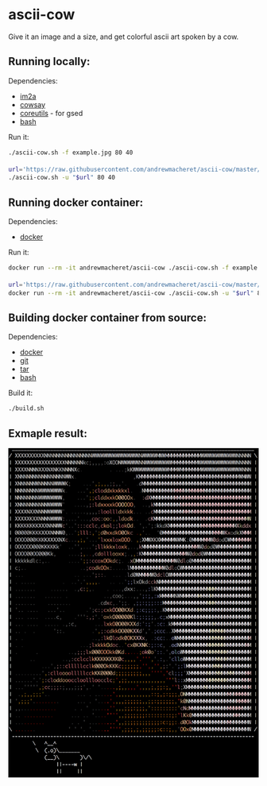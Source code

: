 # ascii-cow

Give it an image and a size, and get colorful ascii art spoken by a cow.

## Running locally:

Dependencies:

  * [im2a](https://github.com/tzvetkoff/im2a)
  * [cowsay](https://en.wikipedia.org/wiki/Cowsay)
  * [coreutils](https://www.gnu.org/software/coreutils/coreutils.html) - for gsed
  * [bash](https://www.gnu.org/software/bash/)

Run it:

  ```bash
  ./ascii-cow.sh -f example.jpg 80 40
  
  url='https://raw.githubusercontent.com/andrewmacheret/ascii-cow/master/example.jpg'
  ./ascii-cow.sh -u "$url" 80 40
  ```

## Running docker container:

Dependencies:

  * [docker](https://www.docker.com/products/overview)

Run it:

  ```bash
  docker run --rm -it andrewmacheret/ascii-cow ./ascii-cow.sh -f example.jpg 80 40
  
  url='https://raw.githubusercontent.com/andrewmacheret/ascii-cow/master/example.jpg'
  docker run --rm -it andrewmacheret/ascii-cow ./ascii-cow.sh -u "$url" 80 40
  ```

## Building docker container from source:

Dependencies:

  * [docker](https://www.docker.com/products/overview)
  * [git](https://git-scm.com/downloads)
  * [tar](https://en.wikipedia.org/wiki/Tar_(computing))
  * [bash](https://www.gnu.org/software/bash/)

Build it:

  ```bash
  ./build.sh
  ```

## Exmaple result:

![Screenshot](screenshot.png?raw=true "Screenshot")


